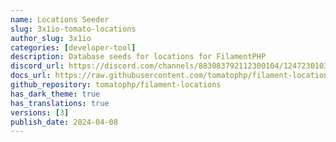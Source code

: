 ```yaml
---
name: Locations Seeder
slug: 3x1io-tomato-locations
author_slug: 3x1io
categories: [developer-tool]
description: Database seeds for locations for FilamentPHP
discord_url: https://discord.com/channels/883083792112300104/1247230103172419695
docs_url: https://raw.githubusercontent.com/tomatophp/filament-locations/master/README.md
github_repository: tomatophp/filament-locations
has_dark_theme: true
has_translations: true
versions: [3]
publish_date: 2024-04-08
---
```

